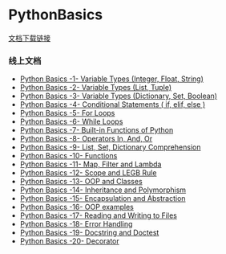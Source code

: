 # PythonBasics

[文档下载链接](https://github.com/MianmianCoding/PythonBasics/archive/refs/heads/main.zip)

### 线上文档
* [Python Basics -1- Variable Types (Integer, Float, String)](https://github.com/MianmianCoding/PythonBasics/blob/main/%E7%BB%B5%E7%BB%B5%20Python%20Basics%20-1-%20Variable%20Types%20(Integer%2C%20Float%2C%20String)%20-%20%E8%AE%B2%E4%B9%89.ipynb)
* [Python Basics -2- Variable Types (List, Tuple)](https://github.com/MianmianCoding/PythonBasics/blob/main/%E7%BB%B5%E7%BB%B5%20Python%20Basics%20-2-%20Variable%20Types%20(List%2C%20Tuple)%20-%20%E8%AE%B2%E4%B9%89.ipynb)
* [Python Basics -3- Variable Types (Dictionary, Set, Boolean)](https://github.com/MianmianCoding/PythonBasics/blob/main/%E7%BB%B5%E7%BB%B5%20Python%20Basics%20-3-%20Variable%20Types%20(Dictionary%2C%20Set%2C%20Boolean)%20-%20%E8%AE%B2%E4%B9%89.ipynb)
* [Python Basics -4- Conditional Statements ( if, elif, else )](https://github.com/MianmianCoding/PythonBasics/blob/main/%E7%BB%B5%E7%BB%B5%20Python%20Basics%20-4-%20Conditional%20Statements%20(%20if%2C%20elif%2C%20else%20)%20-%20%E8%AE%B2%E4%B9%89.ipynb)
* [Python Basics -5- For Loops](https://github.com/MianmianCoding/PythonBasics/blob/main/%E7%BB%B5%E7%BB%B5%20Python%20Basics%20-5-%20For%20Loops%20-%20%E8%AE%B2%E4%B9%89.ipynb)
* [Python Basics -6- While Loops](https://github.com/MianmianCoding/PythonBasics/blob/main/%E7%BB%B5%E7%BB%B5%20Python%20Basics%20-6-%20While%20Loops%20-%20%E8%AE%B2%E4%B9%89.ipynb)
* [Python Basics -7- Built-in Functions of Python](https://github.com/MianmianCoding/PythonBasics/blob/main/%E7%BB%B5%E7%BB%B5%20Python%20Basics%20-7-%20Built-in%20Functions%20of%20Python%20-%20%E8%AE%B2%E4%B9%89.ipynb)
* [Python Basics -8- Operators In, And, Or](https://github.com/MianmianCoding/PythonBasics/blob/main/%E7%BB%B5%E7%BB%B5%20Python%20Basics%20-8-%20Operators%20In%2C%20And%2C%20Or%20-%20%E8%AE%B2%E4%B9%89.ipynb)
* [Python Basics -9- List, Set, Dictionary Comprehension](https://github.com/MianmianCoding/PythonBasics/blob/main/%E7%BB%B5%E7%BB%B5%20Python%20Basics%20-9-%20List%2C%20Set%2C%20Dictionary%20Comprehension%20-%20%E8%AE%B2%E4%B9%89.ipynb)
* [Python Basics -10- Functions](https://github.com/MianmianCoding/PythonBasics/blob/main/%E7%BB%B5%E7%BB%B5%20Python%20Basics%20-10-%20Functions%20-%20%E8%AE%B2%E4%B9%89.ipynb)
* [Python Basics -11- Map, Filter and Lambda](https://github.com/MianmianCoding/PythonBasics/blob/main/%E7%BB%B5%E7%BB%B5%20Python%20Basics%20-11-%20Map%2C%20Filter%20and%20Lambda%20-%20%E8%AE%B2%E4%B9%89.ipynb)
* [Python Basics -12- Scope and LEGB Rule](https://github.com/MianmianCoding/PythonBasics/blob/main/%E7%BB%B5%E7%BB%B5%20Python%20Basics%20-12-%20Scope%20and%20LEGB%20Rule%20-%20%E8%AE%B2%E4%B9%89.ipynb)
* [Python Basics -13- OOP and Classes](https://github.com/MianmianCoding/PythonBasics/blob/main/%E7%BB%B5%E7%BB%B5%20Python%20Basics%20-13-%20OOP%20and%20Classes%20-%20%E8%AE%B2%E4%B9%89.ipynb)
* [Python Basics -14- Inheritance and Polymorphism](https://github.com/MianmianCoding/PythonBasics/blob/main/%E7%BB%B5%E7%BB%B5%20Python%20Basics%20-14-%20Inheritance%20and%20Polymorphism%20-%20%E8%AE%B2%E4%B9%89.ipynb)
* [Python Basics -15- Encapsulation and Abstraction](https://github.com/MianmianCoding/PythonBasics/blob/main/%E7%BB%B5%E7%BB%B5%20Python%20Basics%20-15-%20Encapsulation%20and%20Abstraction%20-%20%E8%AE%B2%E4%B9%89.ipynb)
* [Python Basics -16- OOP examples](https://github.com/MianmianCoding/PythonBasics/blob/main/%E7%BB%B5%E7%BB%B5%20Python%20Basics%20-16-%20%E4%B8%80%E5%AE%9A%E8%A6%81%E7%9C%8B%E7%9A%84%20OOP%20examples%20-%20%E8%AE%B2%E4%B9%89.ipynb)
* [Python Basics -17- Reading and Writing to Files](https://github.com/MianmianCoding/PythonBasics/blob/main/%E7%BB%B5%E7%BB%B5%20Python%20Basics%20-17-%20Reading%20and%20Writing%20to%20Files%20-%E8%AE%B2%E4%B9%89.ipynb)
* [Python Basics -18- Error Handling](https://github.com/MianmianCoding/PythonBasics/blob/main/%E7%BB%B5%E7%BB%B5%20Python%20Basics%20-18-%20Error%20Handling%20-%20%E8%AE%B2%E4%B9%89.ipynb)
* [Python Basics -19- Docstring and Doctest](https://github.com/MianmianCoding/PythonBasics/blob/main/%E7%BB%B5%E7%BB%B5%20Python%20Basics%20-19-%20Docstring%20and%20Doctest%20-%20%E8%AE%B2%E4%B9%89.ipynb)
* [Python Basics -20- Decorator](https://github.com/MianmianCoding/PythonBasics/blob/main/%E7%BB%B5%E7%BB%B5%20Python%20Basics%20-20-%20Decorator%20-%20%E8%AE%B2%E4%B9%89.ipynb)
